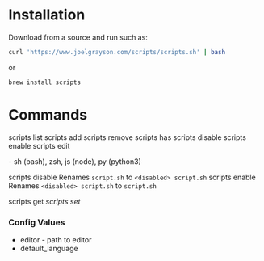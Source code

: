 # Installation
Download from a source and run such as:
```sh
curl 'https://www.joelgrayson.com/scripts/scripts.sh' | bash
```
or
```sh
brew install scripts
```


# Commands
scripts list
scripts add <name> <language>
scripts remove <name>
scripts has <name>
scripts disable <name>
scripts enable <name>
scripts edit <name>


<language> - sh (bash), zsh, js (node), py (python3)

scripts disable <name>
    Renames `script.sh` to `<disabled> script.sh`
scripts enable <name>
    Renames `<disabled> script.sh` to `script.sh`

scripts get <var>
scripts set <var> <new value>

### Config Values
* editor - path to editor
* default_language

